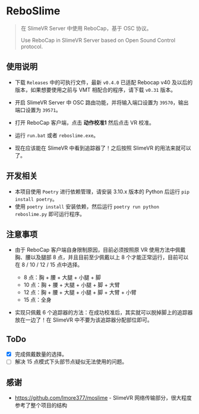 # ReboSlime
> 在 SlimeVR Server 中使用 ReboCap，基于 OSC 协议。
>
> Use ReboCap in SlimeVR Server based on Open Sound Control protocol.

## 使用说明

- 下载 `Releases` 中的可执行文件，最新 `v0.4.0` 已适配 Rebocap v40 及以后的版本，如果想要使用之前与 VMT 相配合的程序，请下载 `v0.31` 版本。

- 开启 SlimeVR Server 中 OSC 路由功能，并将输入端口设置为 `39570`，输出端口设置为 `39571`。
- 打开 ReboCap 客户端，点击 **动作校准1** 然后点击 VR 校准。
- 运行 `run.bat` 或者 `reboslime.exe`。
- 现在应该能在 SlimeVR 中看到追踪器了！之后按照 SlimeVR 的用法来就可以了。

## 开发相关

- 本项目使用 `Poetry` 进行依赖管理，请安装 3.10.x 版本的 Python 后运行 `pip install poetry`。
- 使用 `poetry install` 安装依赖，然后运行 `poetry run python reboslime.py` 即可运行程序。

## 注意事项

- 由于 ReboCap 客户端自身限制原因，目前必须按照原 VR 使用方法中佩戴胸、腰以及腿部 8 点，并且目前至少佩戴以上 8 个才能正常运行，目前可以在 8 / 10 / 12 / 15 点中选择。
  - 8 点：胸 + 腰 + 大腿 + 小腿 + 脚
  - 10 点：胸 + 腰 + 大腿 + 小腿 + 脚 + 大臂
  - 12 点：胸 + 腰 + 大腿 + 小腿 + 脚 + 大臂 + 小臂
  - 15 点：全身

- 实现只佩戴 6 个追踪器的方法：在成功校准后，其实就可以脱掉脚上的追踪器放在一边了！在 SlimeVR 中不要为该追踪器分配部位即可。

## ToDo

- [x] 完成佩戴数量的选择。
- [ ] 解决 15 点模式下头部节点疑似无法使用的问题。

## 感谢

- https://github.com/lmore377/moslime - SlimeVR 网络传输部分，很大程度参考了整个项目的结构
